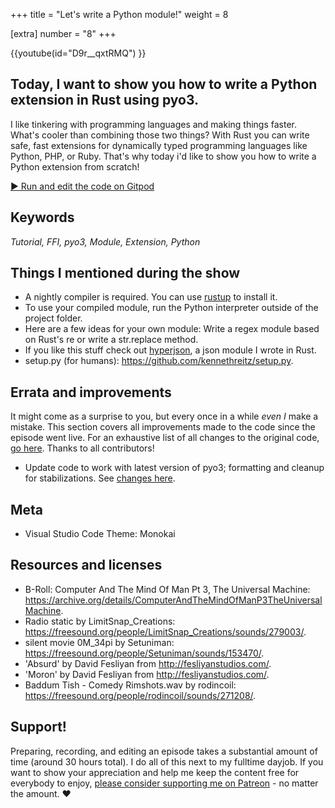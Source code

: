+++
title = "Let's write a Python module!"
weight = 8

[extra]
number = "8"
+++

{{youtube(id="D9r__qxtRMQ") }}

## Today, I want to show you how to write a Python extension in Rust using pyo3.
I like tinkering with programming languages and making things faster. What's cooler than combining those two things? With Rust you can write safe, fast extensions for dynamically typed programming languages like Python, PHP, or Ruby. That's why today i'd like to show you how to write a Python extension from scratch!


<!-- more -->

<a target="_blank" class="button"
href="https://gitpod.io/#https://github.com/hello-rust/show/tree/master/episode/8">&#x25b6;
Run and edit the code on Gitpod</a>

## Keywords

*Tutorial, FFI, pyo3, Module, Extension, Python*

## Things I mentioned during the show

* A nightly compiler is required. You can use [rustup](https://rustup.rs/) to install it.
* To use your compiled module, run the Python interpreter outside of the project folder.
* Here are a few ideas for your own module: Write a regex module based on Rust's re or write a str.replace method.
* If you like this stuff check out [hyperjson](https://github.com/mre/hyperjson), a json module I wrote in Rust.
* setup.py (for humans): https://github.com/kennethreitz/setup.py.

## Errata and improvements

It might come as a surprise to you, but every once in a while *even I* make a mistake. This section covers all improvements made to the code since the episode went live. For an exhaustive list of all changes to the original code, [go here](https://github.com/hello-rust/show/commits/master/episode/8). Thanks to all contributors!

* Update code to work with latest version of pyo3; formatting and cleanup for stabilizations. See [changes here](https://github.com/hello-rust/show/pull/47).

## Meta

* Visual Studio Code Theme: Monokai


## Resources and licenses

* B-Roll: Computer And The Mind Of Man Pt 3, The Universal Machine: https://archive.org/details/ComputerAndTheMindOfManP3TheUniversalMachine.
* Radio static by LimitSnap_Creations: https://freesound.org/people/LimitSnap_Creations/sounds/279003/.
* silent movie 0M_34pi by Setuniman: https://freesound.org/people/Setuniman/sounds/153470/.
* 'Absurd' by David Fesliyan from http://fesliyanstudios.com/.
* 'Moron' by David Fesliyan from http://fesliyanstudios.com/.
* Baddum Tish - Comedy Rimshots.wav by rodincoil: https://freesound.org/people/rodincoil/sounds/271208/.



## Support!

Preparing, recording, and editing an episode takes a substantial amount of time
(around 30 hours total). I do all of this next to my fulltime dayjob.
If you want to show your appreciation and help me keep the content free
for everybody to enjoy, [please consider supporting me on
Patreon](https://www.patreon.com/bePatron?c=1568097) - no matter the amount. ❤️